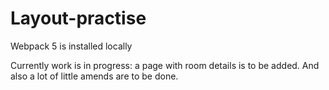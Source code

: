 # Layout-practise

Webpack 5 is installed locally

Currently work is in progress: a page with room details is to be added. And also a lot of little amends are to be done.
